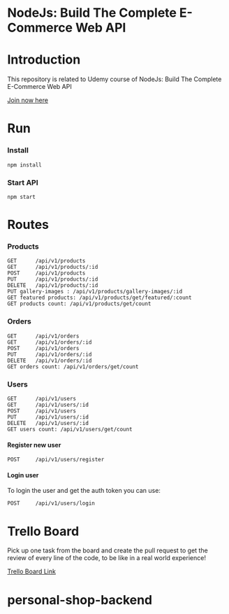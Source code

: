 
# NodeJs: Build The Complete E-Commerce Web API


# Introduction
This repository is related to Udemy course of NodeJs: Build The Complete E-Commerce Web API

[Join now here](https://bit.ly/3biGVp9)


# Run

### Install

```
npm install
```

### Start API

```
npm start
```

# Routes

### Products

```
GET      /api/v1/products
GET      /api/v1/products/:id
POST     /api/v1/products
PUT      /api/v1/products/:id
DELETE   /api/v1/products/:id
PUT gallery-images : /api/v1/products/gallery-images/:id
GET featured products: /api/v1/products/get/featured/:count
GET products count: /api/v1/products/get/count
```

### Orders

```
GET      /api/v1/orders
GET      /api/v1/orders/:id
POST     /api/v1/orders
PUT      /api/v1/orders/:id
DELETE   /api/v1/orders/:id
GET orders count: /api/v1/orders/get/count
```

### Users

```
GET      /api/v1/users
GET      /api/v1/users/:id
POST     /api/v1/users
PUT      /api/v1/users/:id
DELETE   /api/v1/users/:id
GET users count: /api/v1/users/get/count
```

#### Register new user

```
POST     /api/v1/users/register
```

#### Login user

To login the user and get the auth token you can use:

```
POST     /api/v1/users/login
```



# Trello Board
Pick up one task from the board and create the pull request to get the review of every line of the code, to be like in a real world experience!

[Trello Board Link](https://trello.com/invite/b/uOTd4Tce/05d87401c9e950f8fb48477498789ec2/course-tasks)

# personal-shop-backend

